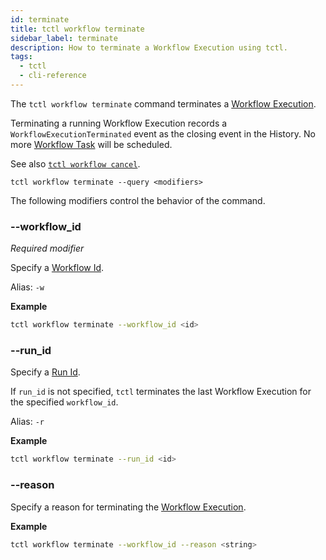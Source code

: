```yaml
---
id: terminate
title: tctl workflow terminate
sidebar_label: terminate
description: How to terminate a Workflow Execution using tctl.
tags:
  - tctl
  - cli-reference
---
```


The `tctl workflow terminate` command terminates a [Workflow Execution](/workflows#workflow-execution).

Terminating a running Workflow Execution records a `WorkflowExecutionTerminated` event as the closing event in the History.
No more [Workflow Task](/concepts/what-is-a-workflow-task) will be scheduled.

See also [`tctl workflow cancel`](/tctl-v1/workflow/cancel).

`tctl workflow terminate --query <modifiers>`

The following modifiers control the behavior of the command.

### --workflow_id

_Required modifier_

Specify a [Workflow Id](/concepts/what-is-a-workflow-id).

Alias: `-w`

**Example**

```bash
tctl workflow terminate --workflow_id <id>
```

### --run_id

Specify a [Run Id](/concepts/what-is-a-run-id).

If `run_id` is not specified, `tctl` terminates the last Workflow Execution for the specified `workflow_id`.

Alias: `-r`

**Example**

```bash
tctl workflow terminate --run_id <id>
```

### --reason

Specify a reason for terminating the [Workflow Execution](/workflows#workflow-execution).

**Example**

```bash
tctl workflow terminate --workflow_id --reason <string>
```
